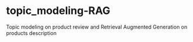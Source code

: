 # topic_modeling-RAG
Topic modeling on product review and Retrieval Augmented Generation on products description
